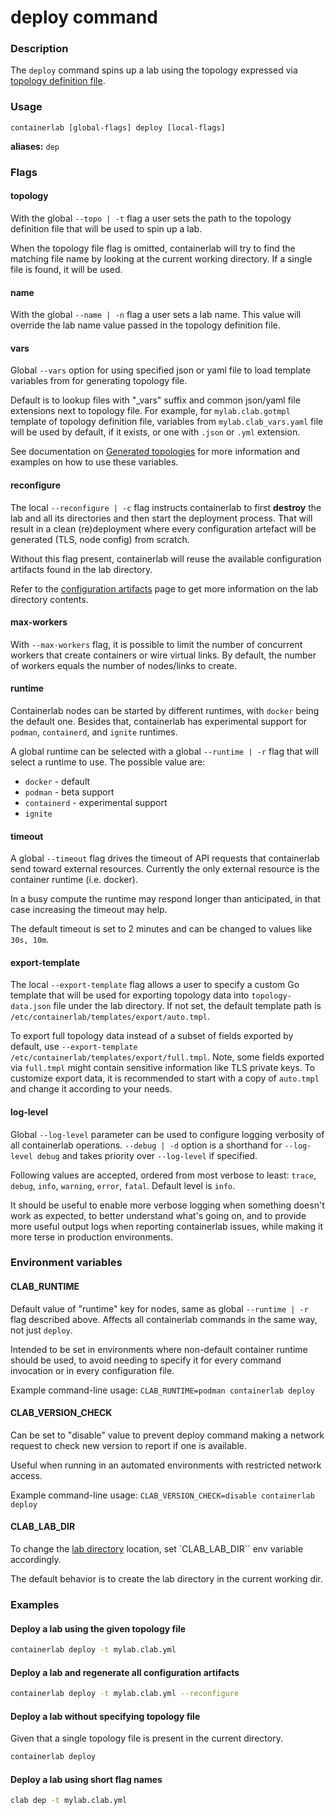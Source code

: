 # deploy command

### Description

The `deploy` command spins up a lab using the topology expressed via [topology definition file](../manual/topo-def-file.md).

### Usage

`containerlab [global-flags] deploy [local-flags]`

**aliases:** `dep`

### Flags

#### topology

With the global `--topo | -t` flag a user sets the path to the topology definition file that will be used to spin up a lab.

When the topology file flag is omitted, containerlab will try to find the matching file name by looking at the current working directory. If a single file is found, it will be used.

#### name

With the global `--name | -n` flag a user sets a lab name. This value will override the lab name value passed in the topology definition file.

#### vars

Global `--vars` option for using specified json or yaml file to load template variables from for generating topology file.

Default is to lookup files with "_vars" suffix and common json/yaml file extensions next to topology file.
For example, for `mylab.clab.gotmpl` template of topology definition file, variables from `mylab.clab_vars.yaml` file will be used by default, if it exists, or one with `.json` or `.yml` extension.

See documentation on [Generated topologies](../manual/topo-def-file.md#generated-topologies) for more information and examples on how to use these variables.

#### reconfigure

The local `--reconfigure | -c` flag instructs containerlab to first **destroy** the lab and all its directories and then start the deployment process. That will result in a clean (re)deployment where every configuration artefact will be generated (TLS, node config) from scratch.

Without this flag present, containerlab will reuse the available configuration artifacts found in the lab directory.

Refer to the [configuration artifacts](../manual/conf-artifacts.md) page to get more information on the lab directory contents.

#### max-workers

With `--max-workers` flag, it is possible to limit the number of concurrent workers that create containers or wire virtual links. By default, the number of workers equals the number of nodes/links to create.

#### runtime

Containerlab nodes can be started by different runtimes, with `docker` being the default one. Besides that, containerlab has experimental support for `podman`, `containerd`, and `ignite` runtimes.

A global runtime can be selected with a global `--runtime | -r` flag that will select a runtime to use. The possible value are:

* `docker` - default
* `podman` - beta support
* `containerd` - experimental support
* `ignite`

#### timeout

A global `--timeout` flag drives the timeout of API requests that containerlab send toward external resources. Currently the only external resource is the container runtime (i.e. docker).

In a busy compute the runtime may respond longer than anticipated, in that case increasing the timeout may help.

The default timeout is set to 2 minutes and can be changed to values like `30s, 10m`.

#### export-template

The local `--export-template` flag allows a user to specify a custom Go template that will be used for exporting topology data into `topology-data.json` file under the lab directory. If not set, the default template path is `/etc/containerlab/templates/export/auto.tmpl`.

To export full topology data instead of a subset of fields exported by default, use `--export-template /etc/containerlab/templates/export/full.tmpl`. Note, some fields exported via `full.tmpl` might contain sensitive information like TLS private keys. To customize export data, it is recommended to start with a copy of `auto.tmpl` and change it according to your needs.

#### log-level

Global `--log-level` parameter can be used to configure logging verbosity of all containerlab operations.
`--debug | -d` option is a shorthand for `--log-level debug` and takes priority over `--log-level` if specified.

Following values are accepted, ordered from most verbose to least: `trace`, `debug`, `info`, `warning`, `error`, `fatal`. Default level is `info`.

It should be useful to enable more verbose logging when something doesn't work as expected, to better understand what's going on, and to provide more useful output logs when reporting containerlab issues, while making it more terse in production environments.

### Environment variables

#### CLAB_RUNTIME

Default value of "runtime" key for nodes, same as global `--runtime | -r` flag described above.
Affects all containerlab commands in the same way, not just `deploy`.

Intended to be set in environments where non-default container runtime should be used, to avoid needing to specify it for every command invocation or in every configuration file.

Example command-line usage: `CLAB_RUNTIME=podman containerlab deploy`

#### CLAB_VERSION_CHECK

Can be set to "disable" value to prevent deploy command making a network request to check new version to report if one is available.

Useful when running in an automated environments with restricted network access.

Example command-line usage: `CLAB_VERSION_CHECK=disable containerlab deploy`

#### CLAB_LAB_DIR

To change the [lab directory](../manual/conf-artifacts.md#identifying-a-lab-directory) location, set `CLAB_LAB_DIR`` env variable accordingly.

The default behavior is to create the lab directory in the current working dir.

### Examples

#### Deploy a lab using the given topology file

```bash
containerlab deploy -t mylab.clab.yml
```

#### Deploy a lab and regenerate all configuration artifacts

```bash
containerlab deploy -t mylab.clab.yml --reconfigure
```

#### Deploy a lab without specifying topology file

Given that a single topology file is present in the current directory.

```bash
containerlab deploy
```

#### Deploy a lab using short flag names

```bash
clab dep -t mylab.clab.yml
```
